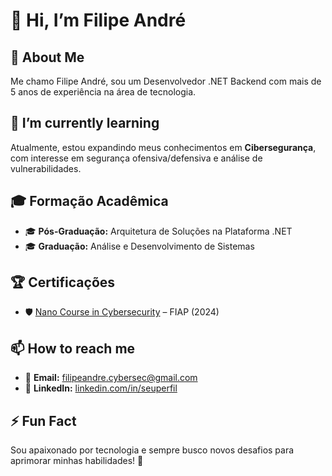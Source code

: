 # 👋 Hi, I’m Filipe André  

## 🚀 About Me  
Me chamo Filipe André, sou um Desenvolvedor .NET Backend com mais de 5 anos de experiência na área de tecnologia.  

## 🌱 I’m currently learning  
Atualmente, estou expandindo meus conhecimentos em **Cibersegurança**, com interesse em segurança ofensiva/defensiva e análise de vulnerabilidades.  

## 🎓 Formação Acadêmica  
- 🎓 **Pós-Graduação:** Arquitetura de Soluções na Plataforma .NET  
- 🎓 **Graduação:** Análise e Desenvolvimento de Sistemas  

## 🏆 Certificações  
- 🛡️ [Nano Course in Cybersecurity](https://on.fiap.com.br/pluginfile.php/1/local_nanocourses/certificado_nanocourse/107564/dde2de4e80de00b0dee0887fe4840c4f/certificado.png) – FIAP (2024)  

## 📫 How to reach me  
- 📩 **Email:** [filipeandre.cybersec@gmail.com](mailto:filipeandre.cybersec@gmail.com)  
- 💼 **LinkedIn:** [linkedin.com/in/seuperfil](https://linkedin.com/in/seuperfil)  

## ⚡ Fun Fact  
Sou apaixonado por tecnologia e sempre busco novos desafios para aprimorar minhas habilidades! 🚀  


<!---
FilipeCyberSec/FilipeCyberSec is a ✨ special ✨ repository because its `README.md` (this file) appears on your GitHub profile.
You can click the Preview link to take a look at your changes.
--->
